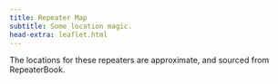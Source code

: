 ```yaml
---
title: Repeater Map
subtitle: Some location magic.
head-extra: leaflet.html
---
```


The locations for these repeaters are approximate, and sourced from RepeaterBook.

<div id="map" style="height: 730px; border-radius: 500px;"></div>

<script>
var map = L.map('map').setView([47.67, -122.4], 8);

L.tileLayer('https://tile.openstreetmap.org/{z}/{x}/{y}.png', {
    maxZoom: 19,
    attribution: '&copy; <a href="http://www.openstreetmap.org/copyright">OpenStreetMap</a>'
}).addTo(map);

L.marker([47.6153311086, -122.3198299886]).bindPopup('RR# 1 - WW7PSR (146.960)<br>RR# 2 - WW7PSR (52.870)<br>RR# 3 - WW7PSR (440.775)<br>RR# 7 - W7ACS (442.300)<br>RR# 8 - W7ACS (444.550)<br>RR# 9 - W7ACS (442.875)<br>RR# 27 - WW7SEA (444.550)<br>').addTo(map);
L.marker([47.4508018500, -122.2870025600]).bindPopup('RR# 4 - NC7G (146.660)<br>RR# 5 - WA7ST (443.100)<br>').addTo(map);
L.marker([48.5833015400, -122.1449966400]).bindPopup('RR# 6 - N7GDE (145.190)<br>').addTo(map);
L.marker([47.6510101000, -122.3893988000]).bindPopup('RR# 10 - W7ACS (443.475)<br>').addTo(map);
L.marker([47.6901190000, -122.3177855000]).bindPopup('RR# 11 - W7ACS (443.650)<br>').addTo(map);
L.marker([47.7719300000, -122.2810100000]).bindPopup('RR# 12 - W7ACS (440.600)<br>').addTo(map);
L.marker([47.5209999100, -122.3430023200]).bindPopup('RR# 13 - W7ACS (443.200)<br>').addTo(map);
L.marker([47.6299300000, -121.9500800000]).bindPopup('RR# 14 - WA7TBP (223.960)<br>').addTo(map);
L.marker([48.1170005800, -122.7600021400]).bindPopup('RR# 15 - W7JCR (145.150)<br>').addTo(map);
L.marker([48.0583000200, -122.6880035400]).bindPopup('RR# 16 - AA7MI (440.725)<br>').addTo(map);
L.marker([47.0279998800, -122.8970031700]).bindPopup('RR# 17 - NT7H (147.360)<br>').addTo(map);
L.marker([46.8428497300, -122.7649993900]).bindPopup('RR# 18 - NT7H (224.460)<br>RR# 19 - NT7H (441.400)<br>').addTo(map);
L.marker([47.5683670000, -122.2207290000]).bindPopup('RR# 20 - W7MIR (147.160)<br>RR# 21 - W7MIR (440.150)<br>').addTo(map);
L.marker([47.6445007300, -122.6949996900]).bindPopup('RR# 22 - KC7Z (444.075)<br>').addTo(map);
L.marker([48.2125015300, -122.7050018300]).bindPopup('RR# 23 - W7AVM (146.860)<br>').addTo(map);
L.marker([48.0982722000, -122.5731977000]).bindPopup('RR# 24 - N7KN (441.425)<br>').addTo(map);
L.marker([47.7724990800, -122.9300003100]).bindPopup('RR# 25 - K7DK (440.950)<br>').addTo(map);
L.marker([47.6321506500, -122.3549995450]).bindPopup('RR# 26 - WW7SEA (444.700)<br>RR# 28 - WW7SEA (444.425)<br>').addTo(map);
L.marker([47.7622489900, -122.3494988000]).bindPopup('RR# 29 - W7AUX (442.825)<br>RR# 30 - W7AUX (440.300)<br>RR# 31 - W7AUX (224.020)<br>').addTo(map);
L.marker([47.5038986200, -121.9759979200]).bindPopup('RR# 32 - K7NWS (145.330)<br>RR# 33 - K7NWS (224.340)<br>RR# 34 - K7NWS (442.075)<br>').addTo(map);
L.marker([47.6884994500, -122.1559982300]).bindPopup('RR# 35 - K7LWH (53.170)<br>RR# 36 - K7LWH (145.490)<br>').addTo(map);
L.marker([47.6814994800, -122.2089996300]).bindPopup('RR# 37 - K7LWH (224.360)<br>RR# 38 - K7LWH (441.075)<br>').addTo(map);
L.marker([47.8566093400, -122.2836761500]).bindPopup('RR# 39 - W7FLY (443.925)<br>').addTo(map);
L.marker([47.7376770000, -122.2307900000]).bindPopup('RR# 40 - NE7MC (442.000)<br>').addTo(map);
L.marker([47.4890273500, -121.9525130500]).bindPopup('RR# 41 - WW7STR (146.875)<br>RR# 44 - WW7STR (443.050)<br>').addTo(map);
L.marker([47.5455996167, -122.1046651167]).bindPopup('RR# 42 - WW7STR (224.440)<br>RR# 43 - WW7STR (441.550)<br>RR# 45 - WW7STR (927.2125)<br>').addTo(map);
L.marker([47.0528984100, -122.2939987200]).bindPopup('RR# 46 - N3KPU (145.230)<br>').addTo(map);
L.marker([47.1091003400, -122.5530014000]).bindPopup('RR# 47 - KE7YYD (442.750)<br>').addTo(map);
L.marker([47.3928350000, -122.6022500000]).bindPopup('RR# 48 - W7TJL (224.200)<br>RR# 61 - KA7EOC (145.350)<br>').addTo(map);
L.marker([47.3181753175, -122.3155021675]).bindPopup('RR# 49 - WA7FW (147.040)<br>RR# 50 - WA7FW (146.760)<br>RR# 51 - WA7FW (442.950)<br>RR# 55 - WA7FW (1290.100)<br>').addTo(map);
L.marker([47.2774009700, -122.2919998200]).bindPopup('RR# 52 - WA7FW (442.925)<br>RR# 53 - WA7FW (146.840)<br>').addTo(map);
L.marker([47.3507995600, -122.3229980500]).bindPopup('RR# 54 - WA7FW (443.850)<br>').addTo(map);
L.marker([48.6777000400, -122.8315010050]).bindPopup('RR# 56 - K7SKW (146.740)<br>RR# 57 - K7SKW (444.050)<br>').addTo(map);
L.marker([48.7821006800, -122.3700027500]).bindPopup('RR# 58 - K7SKW (443.750)<br>').addTo(map);
L.marker([48.8017997750, -122.4614982650]).bindPopup('RR# 59 - K7SKW (147.160)<br>RR# 60 - K7SKW (443.650)<br>').addTo(map);

</script>
